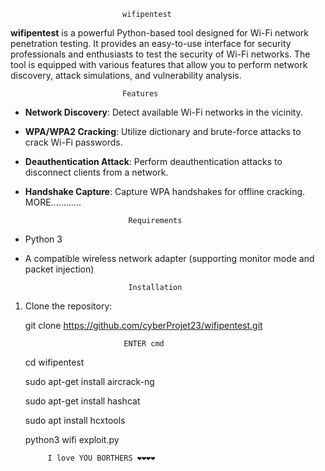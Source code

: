                              wifipentest

**wifipentest** is a powerful Python-based tool designed for Wi-Fi network penetration testing. It provides an easy-to-use interface for security professionals and enthusiasts to test the security of Wi-Fi networks. The tool is equipped with various features that allow you to perform network discovery, attack simulations, and vulnerability analysis.

                             Features

- **Network Discovery**: Detect available Wi-Fi networks in the vicinity.
- **WPA/WPA2 Cracking**: Utilize dictionary and brute-force attacks to crack Wi-Fi passwords.
- **Deauthentication Attack**: Perform deauthentication attacks to disconnect clients from a network.
- **Handshake Capture**: Capture WPA handshakes for offline cracking.
                             MORE............
                            
                             Requirements

- Python 3 
- A compatible wireless network adapter (supporting monitor mode and packet injection)

                             Installation

1. Clone the repository:

   git clone https://github.com/cyberProjet23/wifipentest.git
          
                             ENTER cmd
   cd wifipentest

   sudo apt-get install aircrack-ng
    
   sudo apt-get install hashcat

   sudo apt install hcxtools

   python3 wifi exploit.py

            
            I love YOU BORTHERS ❤️❤️❤️❤️
